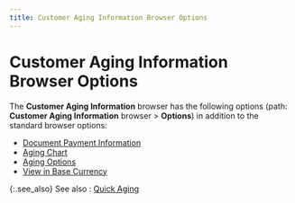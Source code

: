 ```yaml
---
title: Customer Aging Information Browser Options
---
```


# Customer Aging Information Browser Options


The **Customer Aging Information**  browser has the following options (path: **Customer 
 Aging Information** browser > **Options**)  in addition to the standard browser options:

- [Document  Payment Information](the-sales-process.chm::/document_payment_information_qucik_aging_browser_options_customer_sales_content.htm)
- [Aging  Chart]({{site.sp_chm}}/sales-docs/docs-profile/options/customer/quick-aging-opts/aging_chart_browser_options_quick_aging.html)
- [Aging  Options]({{site.sp_chm}}/sales-docs/docs-profile/options/customer/quick-aging-opts/aging_options_quick_aging_customer_information_sales.html)
- [View  in Base Currency]({{site.sp_chm}}/sales-docs/docs-profile/options/customer/quick-aging-opts/view_in_base_currency_cust_aging_ino_browser_option.html)



{:.see_also}
See also
: [Quick Aging]({{site.mc_baseurl}}/customers-browser/information-available/quick_aging_customers.html)
